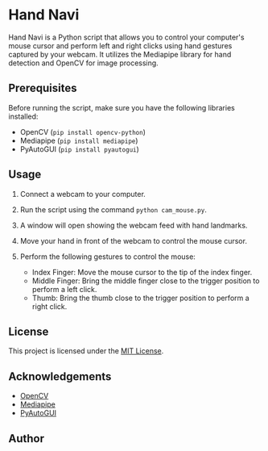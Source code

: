 # Hand Navi

Hand Navi is a Python script that allows you to control your computer's mouse cursor and perform left and right clicks using hand gestures captured by your webcam. It utilizes the Mediapipe library for hand detection and OpenCV for image processing.

## Prerequisites

Before running the script, make sure you have the following libraries installed:

- OpenCV (`pip install opencv-python`)
- Mediapipe (`pip install mediapipe`)
- PyAutoGUI (`pip install pyautogui`)

## Usage

1. Connect a webcam to your computer.
2. Run the script using the command `python cam_mouse.py`.
3. A window will open showing the webcam feed with hand landmarks.
4. Move your hand in front of the webcam to control the mouse cursor.
5. Perform the following gestures to control the mouse:

   - Index Finger: Move the mouse cursor to the tip of the index finger.
   - Middle Finger: Bring the middle finger close to the trigger position to perform a left click.
   - Thumb: Bring the thumb close to the trigger position to perform a right click.

## License

This project is licensed under the [MIT License](LICENSE).

## Acknowledgements

- [OpenCV](https://opencv.org/)
- [Mediapipe](https://mediapipe.dev/)
- [PyAutoGUI](https://pyautogui.readthedocs.io/)

## Author
